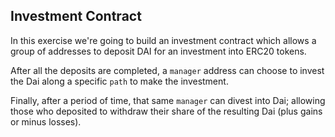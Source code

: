 ## Investment Contract

In this exercise we're going to build an investment contract which allows a group of addresses to deposit DAI for an investment into ERC20 tokens. 

After all the deposits are completed, a `manager` address can choose to invest the Dai along a specific `path` to make the investment.

Finally, after a period of time, that same `manager` can divest into Dai; allowing those who deposited to withdraw their share of the resulting Dai (plus gains or minus losses).
